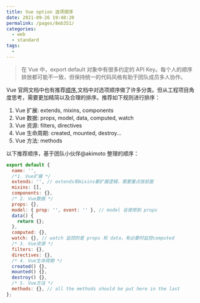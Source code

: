 ```yaml
---
title: Vue option 选项顺序
date: 2021-09-26 19:48:20
permalink: /pages/8eb351/
categories:
  - web
  - standard
tags:
  -
---
```


> 在 Vue 中，export default 对象中有很多约定的 API Key。每个人的顺序排放都可能不一致，但保持统一的代码风格有助于团队成员多人协作。

Vue 官网文档中也有推荐[顺序](https://cn.vuejs.org/v2/style-guide/index.html#%E7%BB%84%E4%BB%B6-%E5%AE%9E%E4%BE%8B%E7%9A%84%E9%80%89%E9%A1%B9%E7%9A%84%E9%A1%BA%E5%BA%8F-%E6%8E%A8%E8%8D%90),文档中对选项顺序做了许多分类。但从工程项目角度思考，需要更加精简以及合理的排序。推荐如下规则进行排序：

1. Vue 扩展: extends, mixins, components
1. Vue 数据: props, model, data, computed, watch
1. Vue 资源: filters, directives
1. Vue 生命周期: created, mounted, destroy...
1. Vue 方法: methods

以下推荐顺序，基于团队小伙伴@akimoto 整理的顺序：

```js
export default {
  name: '',
  /*1. Vue扩展 */
  extends: '', // extends和mixins都扩展逻辑，需要重点放前面
  mixins: [],
  components: {},
  /* 2. Vue数据 */
  props: {},
  model: { prop: '', event: '' }, // model 会使用到 props
  data() {
    return {};
  },
  computed: {},
  watch: {}, // watch 监控的是 props 和 data，有必要时监控computed
  /* 3. Vue资源 */
  filters: {},
  directives: {},
  /* 4. Vue生命周期 */
  created() {},
  mounted() {},
  destroy() {},
  /* 5. Vue方法 */
  methods: {}, // all the methods should be put here in the last
};
```
